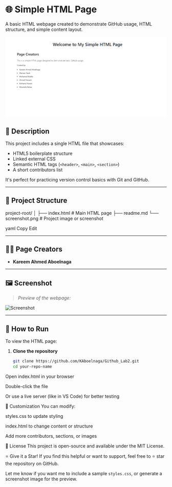 # 🌐 Simple HTML Page

A basic HTML webpage created to demonstrate GitHub usage, HTML structure, and simple content layout.

![Screenshot](Screenshot.png)

## 🧾 Description

This project includes a single HTML file that showcases:

- HTML5 boilerplate structure
- Linked external CSS
- Semantic HTML tags (`<header>`, `<main>`, `<section>`)
- A short contributors list

It's perfect for practicing version control basics with Git and GitHub.

---

## 📁 Project Structure

project-root/
│
├── index.html # Main HTML page
├── readme.md
└── screenshot.png # Project image or screenshot

yaml
Copy
Edit

---

## 🧑‍💻 Page Creators

- **Kareem Ahmed Aboelnaga**

---

## 🖼️ Screenshot

> _Preview of the webpage:_

![Screenshot](assets/screenshot.png)

---

## 🚀 How to Run

To view the HTML page:

1. **Clone the repository**
   ```bash
   git clone https://github.com/KAboelnaga/Github_Lab2.git
   cd your-repo-name
Open index.html in your browser

Double-click the file

Or use a live server (like in VS Code) for better testing

🎨 Customization
You can modify:

styles.css to update styling

index.html to change content or structure

Add more contributors, sections, or images

📜 License
This project is open-source and available under the MIT License.

⭐️ Give it a Star!
If you find this helpful or want to support, feel free to ⭐️ star the repository on GitHub.

Let me know if you want me to include a sample `styles.css`, or generate a screenshot image for the preview.
